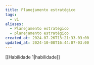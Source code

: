 ```yaml
---
title: Planejamento estratégico
tags:
  - v1
aliases:
  - Planejamento estratégico
  - planejamento estratégico
created_at: 2024-07-26T13:21:33-03:00
updated_at: 2024-10-08T16:44:07-03:00
---
```


[[Habilidade 1|habilidade]]
